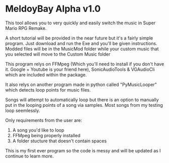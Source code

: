 # MeldoyBay Alpha v1.0

This tool allows you to very quickly and easily switch the music in Super Mario RPG Remake.

A short tutorial will be provided in the near future but it's a fairly simple program. Just download and run the Exe and you'll be given instructions. Modded files will be in the MusicMod folder while your custom music that you selected will move to the Custom Music folder

This program relys on FFMpeg (Which you'll need to install if you don't have it. Google + Youtube is your friend here), SonicAudioTools & VGAudioCli which are included within the package.

It also relys on another program made in python called "PyMusicLooper" which detects loop points for music files.

Songs will attempt to automatically loop but there is an option to manually put in the looping points of a song via samples. Most songs from my testing loop seemlessly.

Only requirements from the user are:
1. A song you'd like to loop
2. FFMpeg being properly installed
3. A folder stucture that doesn't contain spaces

This is my first ever program so the code is messy and will be updated as I continue to learn more. 
